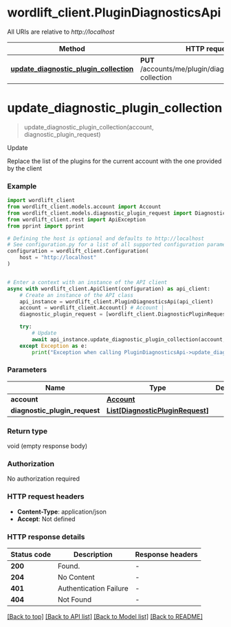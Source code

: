 # wordlift_client.PluginDiagnosticsApi

All URIs are relative to *http://localhost*

Method | HTTP request | Description
------------- | ------------- | -------------
[**update_diagnostic_plugin_collection**](PluginDiagnosticsApi.md#update_diagnostic_plugin_collection) | **PUT** /accounts/me/plugin/diagnostics/plugins-collection | Update


# **update_diagnostic_plugin_collection**
> update_diagnostic_plugin_collection(account, diagnostic_plugin_request)

Update

Replace the list of the plugins for the current account with the one provided by the client

### Example


```python
import wordlift_client
from wordlift_client.models.account import Account
from wordlift_client.models.diagnostic_plugin_request import DiagnosticPluginRequest
from wordlift_client.rest import ApiException
from pprint import pprint

# Defining the host is optional and defaults to http://localhost
# See configuration.py for a list of all supported configuration parameters.
configuration = wordlift_client.Configuration(
    host = "http://localhost"
)


# Enter a context with an instance of the API client
async with wordlift_client.ApiClient(configuration) as api_client:
    # Create an instance of the API class
    api_instance = wordlift_client.PluginDiagnosticsApi(api_client)
    account = wordlift_client.Account() # Account | 
    diagnostic_plugin_request = [wordlift_client.DiagnosticPluginRequest()] # List[DiagnosticPluginRequest] | 

    try:
        # Update
        await api_instance.update_diagnostic_plugin_collection(account, diagnostic_plugin_request)
    except Exception as e:
        print("Exception when calling PluginDiagnosticsApi->update_diagnostic_plugin_collection: %s\n" % e)
```



### Parameters


Name | Type | Description  | Notes
------------- | ------------- | ------------- | -------------
 **account** | [**Account**](.md)|  | 
 **diagnostic_plugin_request** | [**List[DiagnosticPluginRequest]**](DiagnosticPluginRequest.md)|  | 

### Return type

void (empty response body)

### Authorization

No authorization required

### HTTP request headers

 - **Content-Type**: application/json
 - **Accept**: Not defined

### HTTP response details

| Status code | Description | Response headers |
|-------------|-------------|------------------|
**200** | Found. |  -  |
**204** | No Content |  -  |
**401** | Authentication Failure |  -  |
**404** | Not Found |  -  |

[[Back to top]](#) [[Back to API list]](../README.md#documentation-for-api-endpoints) [[Back to Model list]](../README.md#documentation-for-models) [[Back to README]](../README.md)

